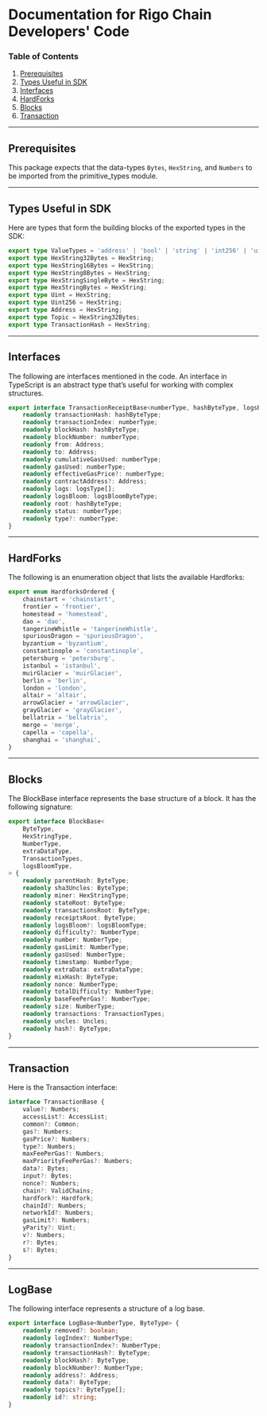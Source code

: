 # Documentation for Rigo Chain Developers' Code 

### Table of Contents
1. [Prerequisites](#prerequisites)
2. [Types Useful in SDK](#types)
3. [Interfaces](#interfaces)
4. [HardForks](#hardforks)
5. [Blocks](#blocks)
6. [Transaction](#transaction)

---

## Prerequisites <a name="prerequisites"></a>

This package expects that the data-types `Bytes`, `HexString`, and `Numbers` to be imported from the primitive_types module.

---

## Types Useful in SDK <a name="types"></a>

Here are types that form the building blocks of the exported types in the SDK:

```ts
export type ValueTypes = 'address' | 'bool' | 'string' | 'int256' | 'uint256' | 'bytes' | 'bigint';
export type HexString32Bytes = HexString;
export type HexString16Bytes = HexString;
export type HexString8Bytes = HexString;
export type HexStringSingleByte = HexString;
export type HexStringBytes = HexString;
export type Uint = HexString;
export type Uint256 = HexString;
export type Address = HexString;
export type Topic = HexString32Bytes;
export type TransactionHash = HexString;
```

---

## Interfaces <a name="interfaces"></a>

The following are interfaces mentioned in the code. An interface in TypeScript is an abstract type that’s useful for working with complex structures.

```ts
export interface TransactionReceiptBase<numberType, hashByteType, logsBloomByteType, logsType> {
    readonly transactionHash: hashByteType;
    readonly transactionIndex: numberType;
    readonly blockHash: hashByteType;
    readonly blockNumber: numberType;
    readonly from: Address;
    readonly to: Address;
    readonly cumulativeGasUsed: numberType;
    readonly gasUsed: numberType;
    readonly effectiveGasPrice?: numberType;
    readonly contractAddress?: Address;
    readonly logs: logsType[];
    readonly logsBloom: logsBloomByteType;
    readonly root: hashByteType;
    readonly status: numberType;
    readonly type?: numberType;
}
```

---

## HardForks <a name="hardforks"></a>

The following is an enumeration object that lists the available Hardforks:

```ts
export enum HardforksOrdered {
    chainstart = 'chainstart',
    frontier = 'frontier',
    homestead = 'homestead',
    dao = 'dao',
    tangerineWhistle = 'tangerineWhistle',
    spuriousDragon = 'spuriousDragon',
    byzantium = 'byzantium',
    constantinople = 'constantinople',
    petersburg = 'petersburg',
    istanbul = 'istanbul',
    muirGlacier = 'muirGlacier',
    berlin = 'berlin',
    london = 'london',
    altair = 'altair',
    arrowGlacier = 'arrowGlacier',
    grayGlacier = 'grayGlacier',
    bellatrix = 'bellatrix',
    merge = 'merge',
    capella = 'capella',
    shanghai = 'shanghai',
}
```
---

## Blocks <a name="blocks"></a>

The BlockBase interface represents the base structure of a block. It has the following signature:

```ts
export interface BlockBase<
    ByteType,
    HexStringType,
    NumberType,
    extraDataType,
    TransactionTypes,
    logsBloomType,
> {
    readonly parentHash: ByteType;
    readonly sha3Uncles: ByteType;
    readonly miner: HexStringType;
    readonly stateRoot: ByteType;
    readonly transactionsRoot: ByteType;
    readonly receiptsRoot: ByteType;
    readonly logsBloom?: logsBloomType;
    readonly difficulty?: NumberType;
    readonly number: NumberType;
    readonly gasLimit: NumberType;
    readonly gasUsed: NumberType;
    readonly timestamp: NumberType;
    readonly extraData: extraDataType;
    readonly mixHash: ByteType;
    readonly nonce: NumberType;
    readonly totalDifficulty: NumberType;
    readonly baseFeePerGas?: NumberType;
    readonly size: NumberType;
    readonly transactions: TransactionTypes;
    readonly uncles: Uncles;
    readonly hash?: ByteType;
}
```

---

## Transaction <a name="transaction"></a>

Here is the Transaction interface:

```ts
interface TransactionBase {
    value?: Numbers;
    accessList?: AccessList;
    common?: Common;
    gas?: Numbers;
    gasPrice?: Numbers;
    type?: Numbers;
    maxFeePerGas?: Numbers;
    maxPriorityFeePerGas?: Numbers;
    data?: Bytes;
    input?: Bytes;
    nonce?: Numbers;
    chain?: ValidChains;
    hardfork?: Hardfork;
    chainId?: Numbers;
    networkId?: Numbers;
    gasLimit?: Numbers;
    yParity?: Uint;
    v?: Numbers;
    r?: Bytes;
    s?: Bytes;
}
```

---

## LogBase <a name="hardware"></a>

The following interface represents a structure of a log base.

```ts
export interface LogBase<NumberType, ByteType> {
    readonly removed?: boolean;
    readonly logIndex?: NumberType;
    readonly transactionIndex?: NumberType;
    readonly transactionHash?: ByteType;
    readonly blockHash?: ByteType;
    readonly blockNumber?: NumberType;
    readonly address?: Address;
    readonly data?: ByteType;
    readonly topics?: ByteType[];
    readonly id?: string;
}
```